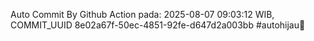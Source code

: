 Auto Commit By Github Action pada: 2025-08-07 09:03:12 WIB, COMMIT_UUID 8e02a67f-50ec-4851-92fe-d647d2a003bb #autohijau🗿
